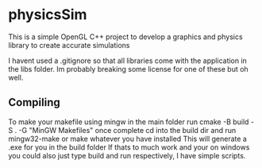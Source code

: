 # physicsSim
This is a simple OpenGL C++ project to develop a graphics and physics library to create accurate simulations

I havent used a .gitignore so that all libraries come with the application in the libs folder. Im probably breaking some license for one of these but oh well.

## Compiling
To make your makefile using mingw in the main folder run
cmake -B build -S . -G "MinGW Makefiles"
once complete cd into the build dir and run
mingw32-make 
or 
make
whatever you have installed
This will generate a .exe for you in the build folder
If thats to much work and your on windows you could also just type build and run respectively, I have simple scripts.

